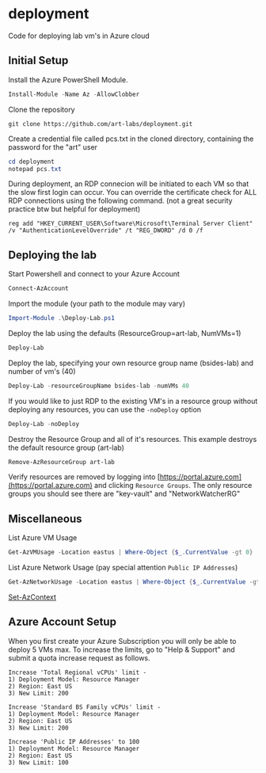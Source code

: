 # deployment
Code for deploying lab vm's in Azure cloud

## Initial Setup

Install the Azure PowerShell Module.

```powershell
Install-Module -Name Az -AllowClobber
```

Clone the repository

```
git clone https://github.com/art-labs/deployment.git
```

Create a credential file called pcs.txt in the cloned directory, containing the password for the "art" user

```powershell
cd deployment
notepad pcs.txt
```

During deployment, an RDP connecion will be initiated to each VM so that the slow first login can occur. You can override the certificate check for ALL RDP connections using the following command. (not a great security practice btw but helpful for deployment)

```
reg add "HKEY_CURRENT_USER\Software\Microsoft\Terminal Server Client" /v "AuthenticationLevelOverride" /t "REG_DWORD" /d 0 /f
```

## Deploying the lab

Start Powershell and connect to your Azure Account

```powershell
Connect-AzAccount
```

Import the module (your path to the module may vary)

```powershell
Import-Module .\Deploy-Lab.ps1
```

Deploy the lab using the defaults (ResourceGroup=art-lab, NumVMs=1)

```powershell
Deploy-Lab
```

Deploy the lab, specifying your own resource group name (bsides-lab) and number of vm's (40)

```powershell
Deploy-Lab -resourceGroupName bsides-lab -numVMs 40
```

If you would like to just RDP to the existing VM's in a resource group without deploying any resources, you can use the `-noDeploy` option

```powershell
Deploy-Lab -noDeploy
```

Destroy the Resource Group and all of it's resources. This example destroys the default resource group (art-lab)

```powershell
Remove-AzResourceGroup art-lab
```

Verify resources are removed by logging into [https://portal.azure.com](https://portal.azure.com) and clicking `Resource Groups`. The only resource groups you should see there are "key-vault" and "NetworkWatcherRG"

## Miscellaneous

List Azure VM Usage

```powershell
Get-AzVMUsage -Location eastus | Where-Object {$_.CurrentValue -gt 0}
```

List Azure Network Usage (pay special attention `Public IP Addresses`)

```powershell
Get-AzNetworkUsage -Location eastus | Where-Object {$_.CurrentValue -gt 0} | Format-Table ResourceType, CurrentValue, Limit
```

[Set-AzContext](https://docs.microsoft.com/en-us/powershell/module/az.accounts/get-azsubscription?view=azps-4.2.0)


## Azure Account Setup

When you first create your Azure Subscription you will only be able to deploy 5 VMs max. To increase the limits, go to "Help & Support" and submit a quota increase request as follows.

```
Increase 'Total Regional vCPUs' limit -
1) Deployment Model: Resource Manager
2) Region: East US
3) New Limit: 200

Increase 'Standard BS Family vCPUs' limit -
1) Deployment Model: Resource Manager
2) Region: East US
3) New Limit: 200

Increase 'Public IP Addresses' to 100
1) Deployment Model: Resource Manager
2) Region: East US
3) New Limit: 100
```
